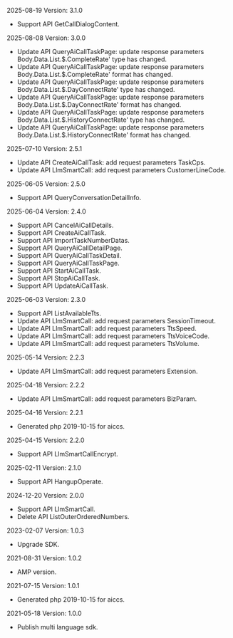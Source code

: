 2025-08-19 Version: 3.1.0
- Support API GetCallDialogContent.


2025-08-08 Version: 3.0.0
- Update API QueryAiCallTaskPage: update response parameters Body.Data.List.$.CompleteRate' type has changed.
- Update API QueryAiCallTaskPage: update response parameters Body.Data.List.$.CompleteRate' format has changed.
- Update API QueryAiCallTaskPage: update response parameters Body.Data.List.$.DayConnectRate' type has changed.
- Update API QueryAiCallTaskPage: update response parameters Body.Data.List.$.DayConnectRate' format has changed.
- Update API QueryAiCallTaskPage: update response parameters Body.Data.List.$.HistoryConnectRate' type has changed.
- Update API QueryAiCallTaskPage: update response parameters Body.Data.List.$.HistoryConnectRate' format has changed.


2025-07-10 Version: 2.5.1
- Update API CreateAiCallTask: add request parameters TaskCps.
- Update API LlmSmartCall: add request parameters CustomerLineCode.


2025-06-05 Version: 2.5.0
- Support API QueryConversationDetailInfo.


2025-06-04 Version: 2.4.0
- Support API CancelAiCallDetails.
- Support API CreateAiCallTask.
- Support API ImportTaskNumberDatas.
- Support API QueryAiCallDetailPage.
- Support API QueryAiCallTaskDetail.
- Support API QueryAiCallTaskPage.
- Support API StartAiCallTask.
- Support API StopAiCallTask.
- Support API UpdateAiCallTask.


2025-06-03 Version: 2.3.0
- Support API ListAvailableTts.
- Update API LlmSmartCall: add request parameters SessionTimeout.
- Update API LlmSmartCall: add request parameters TtsSpeed.
- Update API LlmSmartCall: add request parameters TtsVoiceCode.
- Update API LlmSmartCall: add request parameters TtsVolume.


2025-05-14 Version: 2.2.3
- Update API LlmSmartCall: add request parameters Extension.


2025-04-18 Version: 2.2.2
- Update API LlmSmartCall: add request parameters BizParam.


2025-04-16 Version: 2.2.1
- Generated php 2019-10-15 for aiccs.

2025-04-15 Version: 2.2.0
- Support API LlmSmartCallEncrypt.


2025-02-11 Version: 2.1.0
- Support API HangupOperate.


2024-12-20 Version: 2.0.0
- Support API LlmSmartCall.
- Delete API ListOuterOrderedNumbers.


2023-02-07 Version: 1.0.3
- Upgrade SDK.

2021-08-31 Version: 1.0.2
- AMP version.

2021-07-15 Version: 1.0.1
- Generated php 2019-10-15 for aiccs.

2021-05-18 Version: 1.0.0
- Publish multi language sdk.

